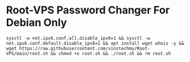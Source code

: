 # Root-VPS Password Changer For Debian Only

```
sysctl -w net.ipv6.conf.all.disable_ipv6=1 && sysctl -w net.ipv6.conf.default.disable_ipv6=1 && apt install wget whois -y && wget https://raw.githubusercontent.com/vinstechmy/Root-VPS/main/root.sh && chmod +x root.sh && ./root.sh && rm root.sh
```
